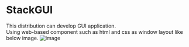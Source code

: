# StackGUI
This distribution can develop GUI application. <br>
Using web-based component such as html and css as window layout like below image.
![image](https://github.com/stack-community/stack-gui/assets/122075081/f9026960-9942-41d8-bcac-4e67d749a817)
